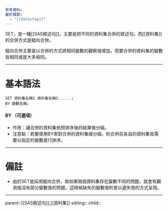```yaml
---
參考資料: 
屬於環節:
  - "[[datastep]]"
---
```

SET，是一種[[SAS敘述句]]，主要是把不同的資料集合併的敘述句。而[[資料集]]的合併方式是縱向合併。

縱向合併主要是以合併的方式將相同變數的觀察值增加。而要合併的資料集的變數皆相同或是大多相同。
- - -
# 基本語法
```SAS
SET 資料集名稱1 資料集名稱2......;
BY 變數名稱;
```
#### BY （可選項）
- 作用：讓合併的資料集依照排序後的結果做分組。
- 注意點：若要使用BY來對合併的資料集做分組，則合併前各自的資料集皆需要以指定的變數進行排序。
- - -
# 備註
- 由於SET是採用縱向合併，故如果兩個資料集存在變數不同的問題，就會有觀測值沒有部分變數值的問題。這時候缺失的變數值則會以遺失值的方式呈現。
- - -
parent::[[SAS敘述句]],[[資料集]]
sibling::
child::